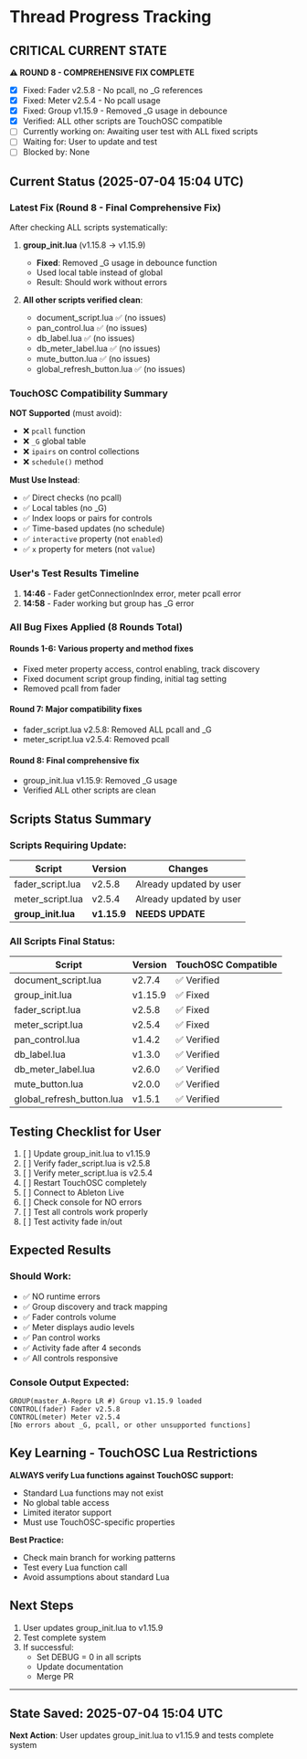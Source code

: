 # Thread Progress Tracking

## CRITICAL CURRENT STATE
**⚠️ ROUND 8 - COMPREHENSIVE FIX COMPLETE**
- [x] Fixed: Fader v2.5.8 - No pcall, no _G references
- [x] Fixed: Meter v2.5.4 - No pcall usage
- [x] Fixed: Group v1.15.9 - Removed _G usage in debounce
- [x] Verified: ALL other scripts are TouchOSC compatible
- [ ] Currently working on: Awaiting user test with ALL fixed scripts
- [ ] Waiting for: User to update and test
- [ ] Blocked by: None

## Current Status (2025-07-04 15:04 UTC)

### Latest Fix (Round 8 - Final Comprehensive Fix)
After checking ALL scripts systematically:
1. **group_init.lua** (v1.15.8 → v1.15.9)
   - **Fixed**: Removed _G usage in debounce function
   - Used local table instead of global
   - Result: Should work without errors

2. **All other scripts verified clean**:
   - document_script.lua ✅ (no issues)
   - pan_control.lua ✅ (no issues)
   - db_label.lua ✅ (no issues) 
   - db_meter_label.lua ✅ (no issues)
   - mute_button.lua ✅ (no issues)
   - global_refresh_button.lua ✅ (no issues)

### TouchOSC Compatibility Summary
**NOT Supported** (must avoid):
- ❌ `pcall` function
- ❌ `_G` global table
- ❌ `ipairs` on control collections
- ❌ `schedule()` method

**Must Use Instead**:
- ✅ Direct checks (no pcall)
- ✅ Local tables (no _G)
- ✅ Index loops or pairs for controls
- ✅ Time-based updates (no schedule)
- ✅ `interactive` property (not `enabled`)
- ✅ `x` property for meters (not `value`)

### User's Test Results Timeline
1. **14:46** - Fader getConnectionIndex error, meter pcall error
2. **14:58** - Fader working but group has _G error

### All Bug Fixes Applied (8 Rounds Total)

#### Rounds 1-6: Various property and method fixes
- Fixed meter property access, control enabling, track discovery
- Fixed document script group finding, initial tag setting
- Removed pcall from fader

#### Round 7: Major compatibility fixes
- fader_script.lua v2.5.8: Removed ALL pcall and _G
- meter_script.lua v2.5.4: Removed pcall

#### Round 8: Final comprehensive fix
- group_init.lua v1.15.9: Removed _G usage
- Verified ALL other scripts are clean

## Scripts Status Summary

### Scripts Requiring Update:
| Script | Version | Changes |
|--------|---------|---------|
| fader_script.lua | v2.5.8 | Already updated by user |
| meter_script.lua | v2.5.4 | Already updated by user |
| **group_init.lua** | **v1.15.9** | **NEEDS UPDATE** |

### All Scripts Final Status:
| Script | Version | TouchOSC Compatible |
|--------|---------|---------------------|
| document_script.lua | v2.7.4 | ✅ Verified |
| group_init.lua | v1.15.9 | ✅ Fixed |
| fader_script.lua | v2.5.8 | ✅ Fixed |
| meter_script.lua | v2.5.4 | ✅ Fixed |
| pan_control.lua | v1.4.2 | ✅ Verified |
| db_label.lua | v1.3.0 | ✅ Verified |
| db_meter_label.lua | v2.6.0 | ✅ Verified |
| mute_button.lua | v2.0.0 | ✅ Verified |
| global_refresh_button.lua | v1.5.1 | ✅ Verified |

## Testing Checklist for User

1. [ ] Update group_init.lua to v1.15.9
2. [ ] Verify fader_script.lua is v2.5.8
3. [ ] Verify meter_script.lua is v2.5.4
4. [ ] Restart TouchOSC completely
5. [ ] Connect to Ableton Live
6. [ ] Check console for NO errors
7. [ ] Test all controls work properly
8. [ ] Test activity fade in/out

## Expected Results

### Should Work:
- ✅ NO runtime errors
- ✅ Group discovery and track mapping
- ✅ Fader controls volume
- ✅ Meter displays audio levels
- ✅ Pan control works
- ✅ Activity fade after 4 seconds
- ✅ All controls responsive

### Console Output Expected:
```
GROUP(master_A-Repro LR #) Group v1.15.9 loaded
CONTROL(fader) Fader v2.5.8
CONTROL(meter) Meter v2.5.4
[No errors about _G, pcall, or other unsupported functions]
```

## Key Learning - TouchOSC Lua Restrictions

**ALWAYS verify Lua functions against TouchOSC support:**
- Standard Lua functions may not exist
- No global table access
- Limited iterator support
- Must use TouchOSC-specific properties

**Best Practice:**
- Check main branch for working patterns
- Test every Lua function call
- Avoid assumptions about standard Lua

## Next Steps

1. User updates group_init.lua to v1.15.9
2. Test complete system
3. If successful:
   - Set DEBUG = 0 in all scripts
   - Update documentation
   - Merge PR

---

## State Saved: 2025-07-04 15:04 UTC
**Next Action**: User updates group_init.lua to v1.15.9 and tests complete system
